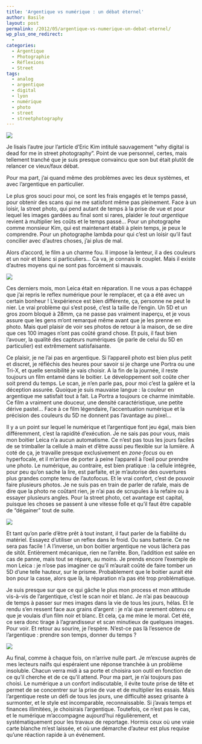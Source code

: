 ```yaml
---
title: 'Argentique vs numérique : un débat éternel'
author: Basile
layout: post
permalink: /2012/05/argentique-vs-numerique-un-debat-eternel/
wp_plus_one_redirect:
  -
categories:
  - Argentique
  - Photographie
  - Réflexions
  - Street
tags:
  - analog
  - argentique
  - digital
  - lyon
  - numérique
  - photo
  - street
  - streetphotography
---
```

![][1]

Je lisais l&#8217;autre jour l&#8217;article d&#8217;Eric Kim intitulé sauvagement &#8220;why digital is dead for me in street photography&#8221;.
Point de vue personnel, certes, mais tellement tranché que je suis presque convaincu que son but était plutôt de relancer ce vieux/faux débat.

Pour ma part, j&#8217;ai quand même des problèmes avec les deux systèmes, et avec l&#8217;argentique en particulier.

Le plus gros souci pour moi, ce sont les frais engagés et le temps passé, pour obtenir des scans qui ne me satisfont même pas pleinement. Face à un loisir, la street photo, qui pend autant de temps à la prise de vue et pour lequel les images gardées au final sont si rares, plaider le *tout argentique* revient à multiplier les coûts et le temps passé&#8230; Pour un photographe comme monsieur Kim, qui est maintenant établi à plein temps, je peux le comprendre. Pour un photographe lambda pour qui c&#8217;est un loisir qu&#8217;il faut concilier avec d&#8217;autres choses, j&#8217;ai plus de mal.

Alors d&#8217;accord, le film a un charme fou. Il impose la lenteur, il a des couleurs et un noir et blanc si particuliers&#8230; Ca va, je connais le couplet. Mais il existe d&#8217;autres moyens qui ne sont pas forcément si mauvais.

![][2]

Ces derniers mois, mon Leica était en réparation. Il ne vous a pas échappé que j&#8217;ai repris le reflex numérique pour le remplacer, et ça a été avec un certain bonheur !
L&#8217;expérience est bien différente, ça, personne ne peut le nier.
Le vrai problème qui s&#8217;est posé, c&#8217;est la taille de l&#8217;engin. Un 5D et un gros zoom bloqué à 28mm, ça ne passe pas vraiment inaperçu, et je vous assure que les gens m&#8217;ont remarqué même avant que je les prenne en photo. Mais quel plaisir de voir ses photos de retour à la maison, de se dire que ces 100 images n&#8217;ont pas coûté grand chose. Et puis, il faut bien l&#8217;avouer, la qualité des capteurs numériques (je parle de celui du 5D en particulier) est extrêmement satisfaisante.

Ce plaisir, je ne l&#8217;ai pas en argentique. Si l&#8217;appareil photo est bien plus petit et discret, je réfléchis des heures pour savoir si je charge une Portra ou une Tri-X, et quelle sensibilité je vais choisir. A la fin de la journée, il reste toujours un film entamé dans le boitier. Le développement soit coûte cher soit prend du temps. Le scan, je n&#8217;en parle pas, pour moi c&#8217;est la galère et la déception assurée.
Quoique je suis mauvaise langue : la couleur en argentique me satisfait tout à fait. La Portra a toujours ce charme inimitable. Ce film a vraiment une douceur, une densité caractéristique, une petite dérive pastel&#8230;
Face à ce film légendaire, l&#8217;accentuation numérique et la précision des couleurs du 5D ne donnent pas l&#8217;avantage au pixel&#8230;

Il y a un point sur lequel le numérique et l&#8217;argentique font jeu égal, mais bien différemment, c&#8217;est la rapidité d&#8217;exécution. Je ne sais pas pour vous, mais mon boitier Leica n&#8217;a aucun automatisme. Ce n&#8217;est pas tous les jours faciles de se trimballer la cellule à main et d&#8217;être aussi peu flexible sur la lumière. A coté de ça, je travaille presque exclusivement en *zone-focus* ou en hyperfocale, et il m&#8217;arrive de porter à peine l&#8217;appareil à l&#8217;oeil pour prendre une photo.
Le numérique, au contraire, est bien pratique : la cellule intégrée, pour peu qu&#8217;on sache la lire, est parfaite, et je m&#8217;autorise des ouvertures plus grandes compte tenu de l&#8217;autofocus. Et le vrai confort, c&#8217;est de pouvoir faire plusieurs photos. Je ne suis pas en train de parler de rafale, mais de dire que la photo ne coûtant rien, je n&#8217;ai pas de scrupules à la refaire ou à essayer plusieurs angles. Pour la street photo, cet avantage est capital, puisque les choses se passent à une vitesse folle et qu&#8217;il faut être capable de &#8220;dégainer&#8221; tout de suite.

![][3]

Et tant qu&#8217;on parle d&#8217;être prêt à tout instant, il faut parler de la fiabilité du matériel. Essayez d&#8217;utiliser un reflex dans le froid. Ou sans batterie. Ce ne sera pas facile !
A l&#8217;inverse, un bon boitier argentique ne vous lâchera pas de sitôt. Entièrement mécanique, rien ne l&#8217;arrête. Bon, l&#8217;addition est salée en cas de panne, mais tout se répare, au moins. Je prends encore l&#8217;exemple de mon Leica : je n&#8217;ose pas imaginer ce qu&#8217;il m&#8217;aurait coûté de faire tomber un 5D d&#8217;une telle hauteur, sur le prisme. Probablement que le boitier aurait été bon pour la casse, alors que là, la réparation n&#8217;a pas été trop problématique.

Je suis presque sur que ce qui gâche le plus mon process et mon attitude vis-à-vis de l&#8217;argentique, c&#8217;est le scan noir et blanc. Je n&#8217;ai pas beaucoup de temps à passer sur mes images dans la vie de tous les jours, hélas. Et le rendu s&#8217;en ressent face aux grains d&#8217;argent : je n&#8217;ai que rarement obtenu ce que je voulais d&#8217;un film noir et blanc.
Et cela, ça me mine le moral.
Cet été, ce sera donc tirage à l&#8217;agrandisseur et scan minutieux de quelques images. Pour voir. Et retour au sourire, je l&#8217;espère. N&#8217;est-ce pas là l&#8217;essence de l&#8217;argentique : prendre son temps, donner du temps ?

![][4]

Au final, comme à chaque fois, on n&#8217;arrive nulle part. Je m&#8217;excuse auprès de mes lecteurs naïfs qui espéraient une réponse tranchée à un problème insoluble.
Chacun verra midi à sa porte et choisira son outil en fonction de ce qu&#8217;il cherche et de ce qu&#8217;il attend. Pour ma part, je n&#8217;ai toujours pas choisi. Le numérique a un confort indiscutable, il évite toute prise de tête et permet de se concentrer sur la prise de vue et de multiplier les essais.
Mais l&#8217;argentique reste un défi de tous les jours, une difficulté assez grisante à surmonter, et le style est incomparable, reconnaissable.
Si j&#8217;avais temps et finances illimitées, je choisirais l&#8217;argentique. Toutefois, ce n&#8217;est pas le cas, et le numérique m&#8217;accompagne aujourd&#8217;hui régulièrement, et systématiquement pour les travaux de reportage. Hormis ceux où une vraie carte blanche m&#8217;est laissée, et où une démarche d&#8217;auteur est plus requise qu&#8217;une réaction rapide à un événement.

<div class="wp_plus_one_button" style="margin: 0 8px 8px 0; float:left; ">
  <g:plusone count="false" href="http://blog.basilesimon.fr/2012/05/argentique-vs-numerique-un-debat-eternel/" callback="wp_plus_one_handler"></g:plusone>
</div>

 [1]: http://basilesimon.fr/galerie%20Street/IMG_2548.jpg
 [2]: http://basilesimon.fr/galerie%20Street/Untitled-55.jpg
 [3]: http://basilesimon.fr/galerie%20Street/street-10.jpg
 [4]: http://basilesimon.fr/galerie%20Street/street-15.jpg
